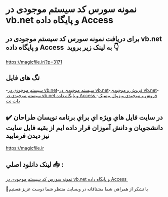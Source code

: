 # نمونه سورس کد سیستم موجودی در vb.net و پایگاه داده Access 

## برای دریافت نمونه سورس کد سیستم موجودی در vb.net و پایگاه داده Access  به لینک زیر بروید 👇

https://magicfile.ir/?p=3171

## تگ های فایل

-[سیستم موجودی در vb.net](https://magicfile.ir/product/%d8%b3%db%8c%d8%b3%d8%aa%d9%85-%d9%85%d9%88%d8%ac%d9%88%d8%af%db%8c-%d8%af%d8%b1-vb-net-%d9%88-%d9%be%d8%a7%db%8c%da%af%d8%a7%d9%87-%d8%af%d8%a7%d8%af%d9%87access/)-[سيستم موجودي در vb.net](https://magicfile.ir/product/%d8%b3%db%8c%d8%b3%d8%aa%d9%85-%d9%85%d9%88%d8%ac%d9%88%d8%af%db%8c-%d8%af%d8%b1-vb-net-%d9%88-%d9%be%d8%a7%db%8c%da%af%d8%a7%d9%87-%d8%af%d8%a7%d8%af%d9%87access/)-[فروش و موجودی vb.net](https://magicfile.ir/product/%d8%b3%db%8c%d8%b3%d8%aa%d9%85-%d9%85%d9%88%d8%ac%d9%88%d8%af%db%8c-%d8%af%d8%b1-vb-net-%d9%88-%d9%be%d8%a7%db%8c%da%af%d8%a7%d9%87-%d8%af%d8%a7%d8%af%d9%87access/)-[سیستم موجودی در vb.net و پایگاه داده Access ](https://magicfile.ir/product/%d8%b3%db%8c%d8%b3%d8%aa%d9%85-%d9%85%d9%88%d8%ac%d9%88%d8%af%db%8c-%d8%af%d8%b1-vb-net-%d9%88-%d9%be%d8%a7%db%8c%da%af%d8%a7%d9%87-%d8%af%d8%a7%d8%af%d9%87access/)-[فروش و موجودی ویژوال بیسیک دات نت](https://magicfile.ir/product/%d8%b3%db%8c%d8%b3%d8%aa%d9%85-%d9%85%d9%88%d8%ac%d9%88%d8%af%db%8c-%d8%af%d8%b1-vb-net-%d9%88-%d9%be%d8%a7%db%8c%da%af%d8%a7%d9%87-%d8%af%d8%a7%d8%af%d9%87access/)

## ✔️ در سايت فايل هاي ويژه اي براي برنامه نويسان طراحان دانشجويان و دانش آموزان قرار داده ايم از بقيه فايل سايت نيز ديدن فرماييد

https://magicfile.ir


## لينک دانلود اصلي 📥 :

[نمونه سورس کد سیستم موجودی در vb.net و پایگاه داده Access ](https://magicfile.ir/product/%d8%b3%db%8c%d8%b3%d8%aa%d9%85-%d9%85%d9%88%d8%ac%d9%88%d8%af%db%8c-%d8%af%d8%b1-vb-net-%d9%88-%d9%be%d8%a7%db%8c%da%af%d8%a7%d9%87-%d8%af%d8%a7%d8%af%d9%87access/) 


🙏با تشکر از همراهي شما مشتاقانه در وبسایت منتظر شما دوست عزیز هستیم

